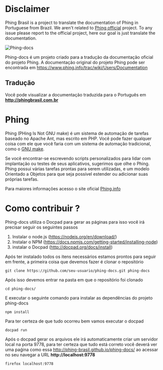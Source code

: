 # Disclaimer

Phing Brasil is a project to translate the documentation of Phing in Portuguese from Brazil. We aren't related to [Phing official](https://github.com/phingofficial/phing) project. To any issue please report to the official project, here our  goal is just translate the documentation.

![Phing-docs](https://cloud.githubusercontent.com/assets/2129872/13468562/fd05cae8-e081-11e5-8cb4-e20604b13775.png)

Phing-docs é um projeto criado para a tradução da documentação oficial do projeto Phing. A documentação original do projeto Phing pode ser encontrada em https://www.phing.info/trac/wiki/Users/Documentation

## Tradução

Você pode visualizar a documentação traduzida para o Português em **http://phingbrasil.com.br**

# Phing

Phing (PHing Is Not GNU make) é um sistema de automação de tarefas baseado no Apache Ant, mas escrito em PHP. Você pode fazer qualquer coisa com ele que você faria com um sistema de automação tradicional, como o [GNU make](https://www.gnu.org/software/make/).

Se você encontrar-se escrevendo scripts personalizados para lidar com implantação ou testes de seus aplicativos,  sugerimos que olhe o Phing. Phing possui várias tarefas prontas para serem utilizadas, e um modelo Orientado a Objetos para que seja possível estender ou adicionar suas próprias tarefas.

Para maiores informações acesso o site oficial [Phing.info](https://www.phing.info/)

# Como contribuir ?

Phing-docs utiliza o Docpad para gerar as páginas para isso você irá precisar seguir os seguintes passos

1. Instalar o node.js (https://nodejs.org/en/download/)
2. Instalar o NPM     (https://docs.npmjs.com/getting-started/installing-node)
3. instalar o Docpad  (http://docpad.org/docs/install)

Após ter instalado todos os itens necessários estamos prontos para seguir em frente, a primeira coisa que devemos fazer é clonar o repositório

```
git clone https://github.com/seu-usuario/phing-docs.git phing-docs
```

Após isso devemos entrar na pasta em que o repositório foi clonado

```
cd phing-docs/
```

E executar o seguinte comando para instalar as dependências do projeto phing-docs

```
npm install
```

Para ter certeza de que tudo ocorreu bem vamos executar o docpad

```
docpad run
```

Após o docpad gerar os arquivos ele irá automaticamente criar um servidor local na porta 9778, para ter certeza que tudo está correto você deverá ver uma paǵina como essa http://phing-brasil.github.io/phing-docs/ ao acessar no seu navegar a URL **http://localhost:9778**

```
firefox localhost:9778
```


